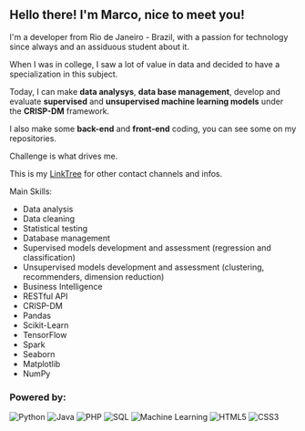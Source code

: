## Hello there! I'm Marco, nice to meet you!

I'm a developer from Rio de Janeiro - Brazil, with a passion for technology since always and an assiduous student about it.

When I was in college, I saw a lot of value in data and decided to have a specialization in this subject. 

Today, I can make **data analysys**, **data base management**, develop and evaluate **supervised** and **unsupervised machine learning models** under the **CRISP-DM** framework.

I also make some **back-end** and **front-end** coding, you can see some on my repositories.


Challenge is what drives me.

This is my [LinkTree](https://linktr.ee/cruz.marco.rj) for other contact channels and infos.

Main Skills:
- Data analysis
- Data cleaning
- Statistical testing
- Database management
- Supervised models development and assessment (regression and classification)
- Unsupervised models development and assessment (clustering, recommenders, dimension reduction)
- Business Intelligence
- RESTful API
- CRISP-DM
- Pandas
- Scikit-Learn
- TensorFlow
- Spark
- Seaborn
- Matplotlib
- NumPy

### Powered by:
![Python](https://cruz-marco.github.io/resumee/icons/pitao.png) ![Java](https://cruz-marco.github.io/resumee/icons/java.png) ![PHP](https://cruz-marco.github.io/resumee/icons/php.png) ![SQL](https://cruz-marco.github.io/resumee/icons/base-de-dados.png) ![Machine Learning](https://cruz-marco.github.io/resumee/icons/machine-learning.png) ![HTML5](https://cruz-marco.github.io/resumee/icons/html5.png) ![CSS3](https://cruz-marco.github.io/resumee/icons/css-3.png)

